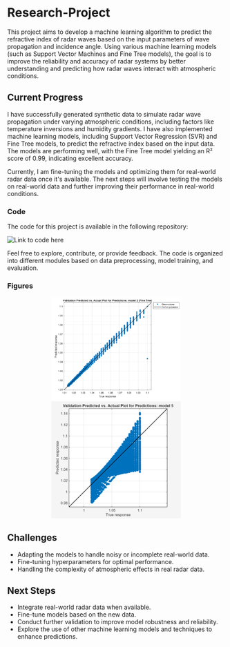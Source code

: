 # Research-Project

This project aims to develop a machine learning algorithm to predict the refractive index of radar waves based on the input parameters of wave propagation and incidence angle. Using various machine learning models (such as Support Vector Machines and Fine Tree models), the goal is to improve the reliability and accuracy of radar systems by better understanding and predicting how radar waves interact with atmospheric conditions.

## Current Progress
I have successfully generated synthetic data to simulate radar wave propagation under varying atmospheric conditions, including factors like temperature inversions and humidity gradients. I have also implemented machine learning models, including Support Vector Regression (SVR) and Fine Tree models, to predict the refractive index based on the input data. The models are performing well, with the Fine Tree model yielding an R² score of 0.99, indicating excellent accuracy.

Currently, I am fine-tuning the models and optimizing them for real-world radar data once it's available. The next steps will involve testing the models on real-world data and further improving their performance in real-world conditions.

### Code
The code for this project is available in the following repository:

![Link to code here](First_ML_Radar_for_git.m)

Feel free to explore, contribute, or provide feedback. The code is organized into different modules based on data preprocessing, model training, and evaluation.



### Figures
<div style="text-align: center;">
  <img src="figure1.png" alt="Plot Description" width="300"/>
</div>

<div style="text-align: center;">
  <img src="SVMplot.png" alt="Plot Description" width="300"/>
</div>

## Challenges
* Adapting the models to handle noisy or incomplete real-world data.
* Fine-tuning hyperparameters for optimal performance.
* Handling the complexity of atmospheric effects in real radar data.

## Next Steps
* Integrate real-world radar data when available.
* Fine-tune models based on the new data.
* Conduct further validation to improve model robustness and reliability.
* Explore the use of other machine learning models and techniques to enhance predictions.
